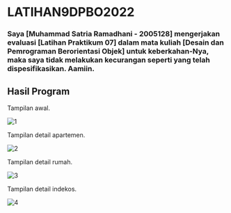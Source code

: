 # LATIHAN9DPBO2022
### Saya [Muhammad Satria Ramadhani - 2005128] mengerjakan evaluasi [Latihan Praktikum 07] dalam mata kuliah [Desain dan Pemrograman Berorientasi Objek] untuk keberkahan-Nya, maka saya tidak melakukan kecurangan seperti yang telah dispesifikasikan. Aamiin.

## Hasil Program

Tampilan awal.

![1](https://user-images.githubusercontent.com/72297396/163765082-b4205cd3-39d4-48a8-bb9d-d0601da1e10e.png)

Tampilan detail apartemen.

![2](https://user-images.githubusercontent.com/72297396/163765114-0e5cf42b-e687-4199-bf9f-cc5994a10adf.png)

Tampilan detail rumah.

![3](https://user-images.githubusercontent.com/72297396/163765121-d4360ff8-5ee7-42b1-a238-8fc17c5aa6bc.png)

Tampilan detail indekos.

![4](https://user-images.githubusercontent.com/72297396/163765133-b48f61cf-033e-4775-bb6b-ed52636dda05.png)
